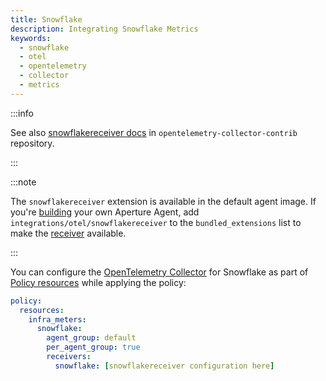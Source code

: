 ```yaml
---
title: Snowflake
description: Integrating Snowflake Metrics
keywords:
  - snowflake
  - otel
  - opentelemetry
  - collector
  - metrics
---
```


:::info

See also [snowflakereceiver docs][receiver] in `opentelemetry-collector-contrib`
repository.

:::

:::note

The `snowflakereceiver` extension is available in the default agent image. If
you're [building][build] your own Aperture Agent, add
`integrations/otel/snowflakereceiver` to the `bundled_extensions` list to make
the [receiver][receiver] available.

:::

You can configure the [OpenTelemetry Collector][opentelemetry-collector] for
Snowflake as part of [Policy resources][policy-resources] while applying the
policy:

```yaml
policy:
  resources:
    infra_meters:
      snowflake:
        agent_group: default
        per_agent_group: true
        receivers:
          snowflake: [snowflakereceiver configuration here]
```

[build]: /reference/aperturectl/build/agent/agent.md
[receiver]:
  https://github.com/open-telemetry/opentelemetry-collector-contrib/tree/main/receiver/snowflakereceiver
[opentelemetry-collector]: /reference/configuration/spec.md#telemetry-collector
[policy-resources]: /reference/configuration/spec.md#resources
